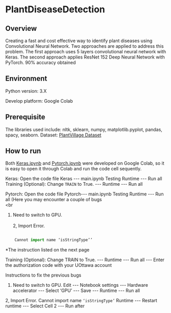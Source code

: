 # PlantDiseaseDetection

## Overview
Creating a fast and cost effective way to identify plant diseases using Convolutional Neural Network. Two approaches are applied to address this problem. The first approach uses 5 layers convolutional neural network with Keras. The second approach applies ResNet 152 Deep Neural Network with PyTorch. 90% accuracy obtained

## Environment
Python version: 3.X

Develop platform: Google Colab

## Prerequisite
The libraries used include: nltk, sklearn, numpy, matplotlib.pyplot, pandas, spacy, seaborn.
Dataset: [PlantVillage Dataset](https://www.kaggle.com/emmarex/plantdisease)

## How to run
Both [Keras.ipynb](https://github.com/damien2012eng/PlantDiseaseDetection/blob/main/Keras.ipynb) and [Pytorch.ipynb](https://github.com/damien2012eng/PlantDiseaseDetection/blob/main/Pytorch.ipynb) were developed on Google Colab, so it is easy to open it through Colab and run the code cell sequently.

Keras:
Open the code file
Keras --- main.ipynb
Testing
Runtime --- Run all
Training (Optional):
Change `TRAIN` to True. --- Runtime --- Run all

Pytorch:
Open the code file
Pytorch--- main.ipynb
Testing
Runtime --- Run all
(Here you may encounter a couple of bugs
<br><br
1. Need to switch to GPU.
<br><br>
2, Import Error.
``` Python
   
    Cannot import name ‘isStringType’’
```
*The instruction listed on the next page

Training (Optional):
Change TRAIN to True. --- Runtime --- Run all --- Enter the authorization code with your UOttawa account




Instructions to fix the previous bugs
1. Need to switch to GPU.
Edit --- Notebook settings --- Hardware accelerator --- Select ‘GPU’ --- Save --- Runtime ---
Run all

2, Import Error. Cannot import name ``‘isStringType’``
Runtime --- Restart runtime --- Select Cell 2 --- Run after
